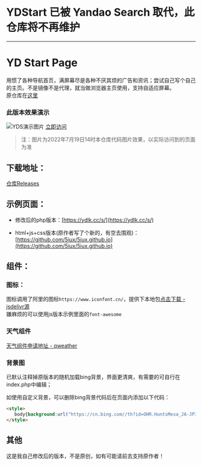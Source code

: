 # YDStart 已被 Yandao Search 取代，此仓库将不再维护

----------------------------

# YD Start Page

用惯了各种导航首页，满屏幕尽是各种不厌其烦的广告和资讯；尝试自己写个自己的主页。不是镜像不是代理，就当做浏览器主页使用，支持自适应屏幕。  
原仓库在[这里](https://github.com/5iux/sou)



###  此版本效果演示
![YDS演示图片](https://xingqiu-tuchuang-1256524210.cos.ap-shanghai.myqcloud.com/5115/20220719141252.png)
[立即访问](https://ydlk.cc/s/)
> 注：图片为2022年7月19日14时本仓库代码图片效果，以实际访问到的页面为准



## 下载地址：  

[仓库Releases](https://github.com/YanDao0313/startpage/releases)  




## 示例页面：    
 
+ 修改后的php版本：[https://ydlk.cc/s/](https://ydlk.cc/s/)  

+ html+js+css版本(原作者写了个新的，有空去围观)：[https://github.com/5iux/5iux.github.io](https://github.com/5iux/5iux.github.io)  



  


## 组件：  

### 图标：
图标调用了阿里的图标`https://www.iconfont.cn/`，提供下本地包[点击下载 - jsdelivr源](https://cdn.jsdelivr.net/gh/5iux/sou/icon.zip)  
嫌麻烦的可以使用js版本示例里面的`font-awesome`  



### 天气组件  

[天气组件申请地址 - qweather](https://dev.qweather.com/widget/)


### 背景图   
已默认注释掉原版本的随机加载bing背景，界面更清爽，有需要的可自行在index.php中编辑；   

如使用自定义背景，可以删除bing背景代码后在页面内添加以下代码：   
```html
<style> 
   body{background:url("https://cn.bing.com//th?id=OHR.HuntsMesa_JA-JP3140979616_1920x1080.jpg&rf=LaDigue_1920x1080.jpg&pid=hp") no-repeat center/cover;}
</style>
```

## 其他
这是我自己修改后的版本，不是原创，如有可能请前去支持原作者！
